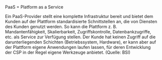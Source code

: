PaaS = Platform as a Service

Ein PaaS-Provider stellt eine komplette Infrastruktur bereit und bietet dem Kunden auf der Plattform standardisierte Schnittstellen an, 
die von Diensten des Kunden genutzt werden. So kann die Plattform z. B. Mandantenfähigkeit, Skalierbarkeit, Zugriffskontrolle, Datenbankzugriffe, etc. 
als Service zur Verfügung stellen. Der Kunde hat keinen Zugriff auf die darunterliegenden Schichten (Betriebssystem, Hardware), 
er kann aber auf der Plattform eigene Anwendungen laufen lassen, für deren Entwicklung der CSP in der Regel eigene Werkzeuge anbietet. (Quelle: BSI)
